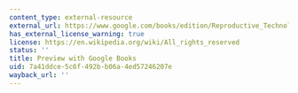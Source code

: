 ```yaml
---
content_type: external-resource
external_url: https://www.google.com/books/edition/Reproductive_Technologies_as_Global_Form/oPW0WFrzXkEC?hl=en&gbpv=1&dq=reproductive+technologies+in+global+form&printsec=frontcover
has_external_license_warning: true
license: https://en.wikipedia.org/wiki/All_rights_reserved
status: ''
title: Preview with Google Books
uid: 7a41ddce-5c6f-492b-b06a-4ed57246207e
wayback_url: ''
---
```

